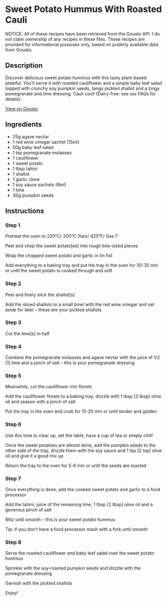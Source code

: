 # Sweet Potato Hummus With Roasted Cauli 

NOTICE: All of these recipes have been retrieved from the Gousto API. I do not claim ownership of any recipes in these files. These recipes are provided for informational purposes only, based on publicly available data from Gousto.

## Description

Discover delicious sweet potato hummus with this tasty plant-based plateful. You'll serve it with roasted cauliflower and a simple baby leaf salad topped with crunchy soy pumpkin seeds, tangy pickled shallot and a zingy pomegranate and lime dressing. Cauli cool! (Dairy-free: see our FAQs for details).

[View on Gousto](https://www.gousto.co.uk/recipes/cookbook/sweet-potato-hummus-with-roasted-cauli)

## Ingredients

- 25g agave nectar
- 1 red wine vinegar sachet (15ml)
- 50g baby leaf salad
- 1 tsp pomegranate molasses
- 1 cauliflower
- 1 sweet potato
- 1 tbsp tahini
- 1 shallot
- 1 garlic clove
- 1 soy sauce sachets (8ml)
- 1 lime
- 30g pumpkin seeds

## Instructions


### Step 1

Preheat the oven to 220°C/ 200°C (fan)/ 425°F/ Gas 7


Peel and chop the sweet potato<span class="text-danger">[es]</span> into rough bite-sized pieces 


Wrap the chopped sweet potato and garlic in tin foil 


Add everything to a baking tray and put the tray in the oven for 30-35 min or until the sweet potato is cooked through and soft


### Step 2

Peel and finely slice the shallot<span class="text-danger">[s]</span>


Add the sliced shallots to a small bowl with the red wine vinegar and set aside for later – these are your pickled shallots


### Step 3

Cut the lime<span class="text-danger">[s]</span> in half


### Step 4

Combine the pomegranate molasses and agave nectar with the juice of 1/2<span class="text-danger"> [1]</span> lime and a pinch of salt – this is your pomegranate dressing


### Step 5

Meanwhile, cut the cauliflower into florets 


Add the cauliflower florets to a baking tray, drizzle with 1 tbsp <span class="text-danger">[2 tbsp] </span>olive oil and season with a pinch of salt 


Put the tray in the oven and cook for 15-20 min or until tender and golden


### Step 6

Use this time to clear up, set the table, have a cup of tea or simply chill!


Once the sweet potatoes are almost done, add the pumpkin seeds to the other side of the tray, drizzle them with the soy sauce and 1 tsp <span class="text-danger">[2 tsp]</span> olive oil and give it a good mix up


Return the tray to the oven for 5-6 min or until the seeds are toasted


### Step 7

Once everything is done, add the cooked sweet potato and garlic to a food processor


Add the tahini, juice of the remaining lime, 1 tbsp<span class="text-danger"> [2 tbsp]</span> olive oil and a generous pinch of salt


Blitz until smooth – this is your sweet potato hummus


Tip: if you don't have a food processor mash with a fork until smooth

### Step 8

Serve the roasted cauliflower and baby leaf salad over the sweet potato hummus


Sprinkle with the <span class="text-highlight">soy-r</span>oasted pumpkin seeds and drizzle with the pomegranate dressing


Garnish with the pickled shallots


Enjoy!

